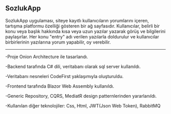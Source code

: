 SozlukApp
--------------------------------

SozlukApp uygulaması, siteye kayıtlı kullanıcıların yorumlarını içeren, tartışma platformu özelliği gösteren bir ağ sayfasıdır.  Kullanıcılar, belirli bir konu veya başlık hakkında kısa veya uzun yazılar yazarak görüş ve bilgilerini paylaşırlar. Her konu "entry" adı verilen yazılarla doldurulur ve kullanıcılar birbirlerinin yazılarına yorum yapabilir, oy verebilir.

---

-Proje Onion Architecture ile tasarlandı.

-Backend tarafında C# dili, veritabanı olarak sql server kullanıldı.

-Veritabanı nesneleri CodeFirst yaklaşımıyla oluşturuldu.

-Frontend tarafında Blazor Web Assembly kullanıldı.

-Generic Repository, CQRS, MediatR design patternlerinden yararlanıldı.

-Kullanılan diğer teknolojiler: Css, Html, JWT(Json Web Token), RabbitMQ
